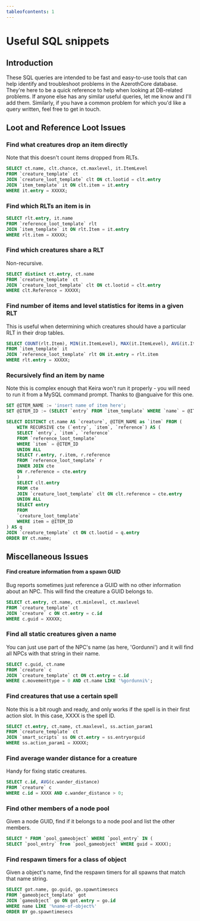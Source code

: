 ```yaml
---
tableofcontents: 1
---
```


# Useful SQL snippets

## Introduction
These SQL queries are intended to be fast and easy-to-use tools that can help identify and troubleshoot problems in the AzerothCore database. They're here to be a quick reference to help when looking at DB-related problems. If anyone else has any similar useful queries, let me know and I'll add them. Similarly, if you have a common problem for which you'd like a query written, feel free to get in touch.

## Loot and Reference Loot Issues

### Find what creatures drop an item directly
Note that this doesn't count items dropped from RLTs.
```sql
SELECT ct.name, clt.chance, ct.maxlevel, it.ItemLevel
FROM `creature_template` ct
JOIN `creature_loot_template` clt ON ct.lootid = clt.entry
JOIN `item_template` it ON clt.item = it.entry
WHERE it.entry = XXXXX;
```

### Find which RLTs an item is in
```sql
SELECT rlt.entry, it.name
FROM `reference_loot_template` rlt
JOIN `item_template` it ON rlt.Item = it.entry
WHERE rlt.item = XXXXX;
```

### Find which creatures share a RLT
Non-recursive.
```sql
SELECT distinct ct.entry, ct.name
FROM `creature_template` ct
JOIN `creature_loot_template` clt ON ct.lootid = clt.entry
WHERE clt.Reference = XXXXX;
```

### Find number of items and level statistics for items in a given RLT
This is useful when determining which creatures should have a particular RLT in their drop tables.
```sql
SELECT COUNT(rlt.Item), MIN(it.ItemLevel), MAX(it.ItemLevel), AVG(it.ItemLevel)
FROM `item_template` it 
JOIN `reference_loot_template` rlt ON it.entry = rlt.item 
WHERE rlt.entry = XXXXX;
```

### Recursively find an item by name
Note this is complex enough that Keira won't run it properly - you will need to run it from a MySQL command prompt. Thanks to @anguaive for this one.
```sql
SET @ITEM_NAME := 'insert name of item here';
SET @ITEM_ID := (SELECT `entry` FROM `item_template` WHERE `name` = @ITEM_NAME);

SELECT DISTINCT ct.name AS `creature`, @ITEM_NAME as `item` FROM (
    WITH RECURSIVE cte (`entry`, `item`, `reference`) AS (
    SELECT `entry`, `item`, `reference`
    FROM `reference_loot_template`
    WHERE `item` = @ITEM_ID
    UNION ALL
    SELECT r.entry, r.item, r.reference
    FROM `reference_loot_template` r
    INNER JOIN cte
    ON r.reference = cte.entry
    )
    SELECT clt.entry
    FROM cte
    JOIN `creature_loot_template` clt ON clt.reference = cte.entry
    UNION ALL
    SELECT entry
    FROM
    `creature_loot_template` 
    WHERE item = @ITEM_ID
) AS q
JOIN `creature_template` ct ON ct.lootid = q.entry
ORDER BY ct.name;
```

## Miscellaneous Issues
#### Find creature information from a spawn GUID
Bug reports sometimes just reference a GUID with no other information about an NPC. This will find the creature a GUID belongs to.
```sql
SELECT ct.entry, ct.name, ct.minlevel, ct.maxlevel
FROM `creature_template` ct 
JOIN `creature` c ON ct.entry = c.id
WHERE c.guid = XXXXX;
```

### Find all static creatures given a name
You can just use part of the NPC's name (as here, 'Gordunni') and it will find all NPCs with that string in their name.
```sql
SELECT c.guid, ct.name
FROM `creature` c
JOIN `creature_template` ct ON ct.entry = c.id
WHERE c.movementtype = 0 AND ct.name LIKE '%gordunni%';
```

### Find creatures that use a certain spell
Note this is a bit rough and ready, and only works if the spell is in their first action slot. In this case, XXXX is the spell ID.
```sql
SELECT ct.entry, ct.name, ct.maxlevel, ss.action_param1
FROM `creature_template` ct
JOIN `smart_scripts` ss ON ct.entry = ss.entryorguid
WHERE ss.action_param1 = XXXXX;
```

### Find average wander distance for a creature
Handy for fixing static creatures.
```sql
SELECT c.id, AVG(c.wander_distance)
FROM `creature` c
WHERE c.id = XXXX AND c.wander_distance > 0;
```

### Find other members of a node pool
Given a node GUID, find if it belongs to a node pool and list the other members.
```sql
SELECT * FROM `pool_gameobject` WHERE `pool_entry` IN (
SELECT `pool_entry` from `pool_gameobject` WHERE guid = XXXX);
```

### Find respawn timers for a class of object
Given a object's name, find the respawn timers for all spawns that match that name string.
```sql
SELECT got.name, go.guid, go.spawntimesecs
FROM `gameobject_template` got
JOIN `gameobject` go ON got.entry = go.id
WHERE name LIKE '%name-of-object%' 
ORDER BY go.spawntimesecs
```
